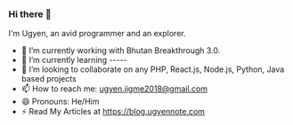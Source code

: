 

### Hi there 👋

I'm Ugyen, an avid programmer and an explorer.
- 🔭 I’m currently working with Bhutan Breakthrough 3.0.
- 🌱 I’m currently learning -----
- 👯 I’m looking to collaborate on any PHP, React.js, Node.js, Python, Java based projects
- 📫 How to reach me: ugyen.jigme2018@gmail.com
- 😄 Pronouns: He/Him
- ⚡ Read My Articles at https://blog.ugyennote.com

<!--
**Ugyenjigmerangdrel/Ugyenjigmerangdrel** is a ✨ _special_ ✨ repository because its `README.md` (this file) appears on your GitHub profile.

Here are some ideas to get you started:

- 🔭 I’m currently working on ...
- 🌱 I’m currently learning ...
- 👯 I’m looking to collaborate on ...
- 🤔 I’m looking for help with ...
- 💬 Ask me about ...
- 📫 How to reach me: ...
- 😄 Pronouns: ...
- ⚡ Fun fact: ...
-->
